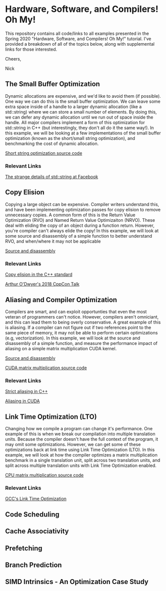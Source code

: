# Hardware, Software, and Compilers! Oh My!

This repository contains all code/links to all examples presented in the Spring 2020 "Hardware, Software, and Compilers! Oh My!" tutorial. I've provided a breakdown of all of the topics below, along with supplemental links for those interested.

Cheers,

Nick

## The Small Buffer Optimization
Dynamic allocations are expensive, and we'd like to avoid them (if possible). One way we can do this is the small buffer optimization. We can leave some extra space inside of a handle to a larger dynamic allocation (like a std::string) where we can store a small number of elements. By doing this, we can defer any dynamic allocation until we run out of space inside the handle. All major compilers implement a form of this optimization for std::string in C++ (but interestingly, they don't all do it the same way!). In this example, we will be looking at a few implementations of the small buffer optimization (known as the short/small string optimization), and benchmarking the cost of dynamic allocation.

[Short string optimization source code](https://github.com/CoffeeBeforeArch/spring_2020_tutorial/tree/master/sso)

### Relevant Links
[The strange details of std::string at Facebook](https://youtu.be/kPR8h4-qZdk)

## Copy Elision
Copying a large object can be expensive. Compiler writers understand this, and have been implementing optimization passes for copy elision to remove unnecessary copies. A common form of this is the Return Value Optimization (RVO) and Named Return Value Optimizaiton (NRVO). These deal with eliding the copy of an object during a function return. However, you're compiler can't always elide the copy! In this example, we will look at some source and disassembly of a simple function to better understand RVO, and when/where it may not be applicable

[Source and disassembly](https://godbolt.org/z/aQqHns)

### Relevant Links

[Copy elision in the C++ standard](https://en.cppreference.com/w/cpp/language/copy_elision)

[Arthur O'Dwyer's 2018 CppCon Talk](https://youtu.be/hA1WNtNyNbo)

## Aliasing and Compiler Optimization

Compilers are smart, and can exploit opportunties that even the most veteran of programmers can't notice. However, compilers aren't omniciant, and this can lead them to being overly conservative. A great example of this is aliasing. If a compiler can not figure out if two references point to the same piece of memory, it may not be able to perform certain optimizations (e.g, vectorization). In this example, we will look at the source and disassembly of a simple function, and measure the performance impact of aliasing on a simple matrix multiplication CUDA kernel.

[Source and disassembly](https://godbolt.org/z/oYev9z)

[CUDA matrix multiplication source code](https://github.com/CoffeeBeforeArch/spring_2020_tutorial/tree/master/aliasing)

### Relevant Links
[Strict aliasing in C++](https://gist.github.com/shafik/848ae25ee209f698763cffee272a58f8)

[Aliasing in CUDA](https://devblogs.nvidia.com/cuda-pro-tip-optimize-pointer-aliasing/)

## Link Time Optimization (LTO)

Changing how we compile a program can change it's performance. One example of this is when we break our compilation into multiple translation units. Because the compiler doesn't have the full context of the program, it may omit some optimizations. However, we can get some of these optimizations back at link time using Link Time Optimization (LTO). In this example, we will look at how the compiler optimizes a matrix multiplication benchmark in a single translation unit, split across two translation units, and split across multiple translation units with Link Time Optimization enabled.

[CPU matrix multiplication source code](https://github.com/CoffeeBeforeArch/spring_2020_tutorial/tree/master/lto)

### Relevant Links

[GCC's Link Time Optimization](https://gcc.gnu.org/onlinedocs/gccint/LTO-Overview.html)

## Code Scheduling 

## Cache Associativity

## Prefetching

## Branch Prediction

## SIMD Intrinsics - An Optimization Case Study
